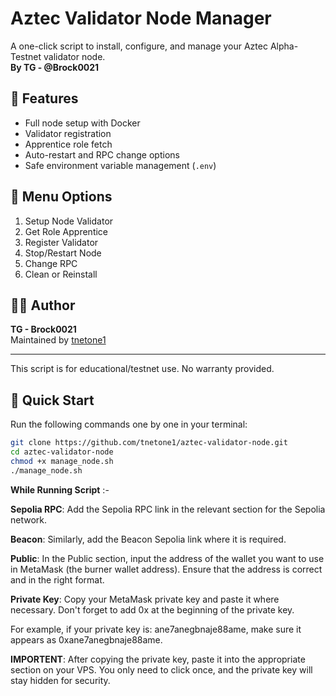 # Aztec Validator Node Manager

A one-click script to install, configure, and manage your Aztec Alpha-Testnet validator node.  
**By TG - @Brock0021**

## 🔧 Features

- Full node setup with Docker
- Validator registration
- Apprentice role fetch
- Auto-restart and RPC change options
- Safe environment variable management (`.env`)


📜 Menu Options
---------------

1.  Setup Node Validator  
2.  Get Role Apprentice  
3.  Register Validator  
4.  Stop/Restart Node  
5.  Change RPC  
6.  Clean or Reinstall  

👨‍💻 Author
------------

**TG - Brock0021**  
Maintained by [tnetone1](https://github.com/tnetone1)

* * *

This script is for educational/testnet use. No warranty provided.


## 🚀 Quick Start

Run the following commands one by one in your terminal:

```bash
git clone https://github.com/tnetone1/aztec-validator-node.git
cd aztec-validator-node
chmod +x manage_node.sh
./manage_node.sh
```

**While Running Script** :-

**Sepolia RPC**: Add the Sepolia RPC link in the relevant section for the Sepolia network.

**Beacon**: Similarly, add the Beacon Sepolia link where it is required.

**Public**: In the Public section, input the address of the wallet you want to use in MetaMask (the burner wallet address). Ensure that the address is correct and in the right format.

**Private Key**: Copy your MetaMask private key and paste it where necessary. Don't forget to add 0x at the beginning of the private key.

For example, if your private key is: ane7anegbnaje88ame, make sure it appears as 0xane7anegbnaje88ame.

**IMPORTENT**: After copying the private key, paste it into the appropriate section on your VPS. You only need to click once, and the private key will stay hidden for security.
